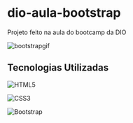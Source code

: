 # dio-aula-bootstrap
 Projeto feito na aula do bootcamp da DIO
 
 
![bootstrapgif](https://user-images.githubusercontent.com/91050670/165182939-4566c930-23e2-4a2a-b9ed-ee6d9b46a01b.gif)

## Tecnologias Utilizadas

![HTML5](https://img.shields.io/badge/html5-%23E34F26.svg?style=for-the-badge&logo=html5&logoColor=white)

![CSS3](https://img.shields.io/badge/css3-%231572B6.svg?style=for-the-badge&logo=css3&logoColor=white)

![Bootstrap](https://img.shields.io/badge/bootstrap-%23563D7C.svg?style=for-the-badge&logo=bootstrap&logoColor=white)
